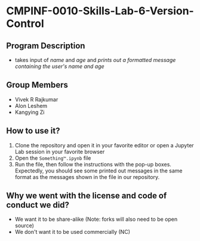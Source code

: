 # CMPINF-0010-Skills-Lab-6-Version-Control
## Program Description
- takes input of *name* and *age* and *prints out a formatted message containing the user's name and age*
## Group Members
- Vivek R Rajkumar
- Alon Leshem
- Kangying Zi 
## How to use it?
1. Clone the repository and open it in your favorite editor or open a Jupyter Lab session in your favorite browser
2. Open the <code>Something™.ipynb</code> file
3. Run the file, then follow the instructions with the pop-up boxes. Expectedly, you should see some printed out messages in the same format as the messages shown in the file in our repository.
## Why we went with the license and code of conduct we did?
- We want it to be share-alike (Note: forks will also need to be open source)
- We don't want it to be used commercially (NC)

